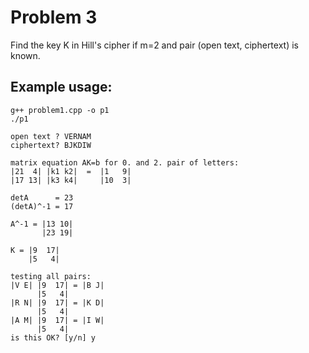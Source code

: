 # Problem 3

Find the key K in Hill's cipher if m=2 and pair (open text, ciphertext) is known.

## Example usage:

```
g++ problem1.cpp -o p1
./p1

open text ? VERNAM
ciphertext? BJKDIW	

matrix equation AK=b for 0. and 2. pair of letters:
|21  4| |k1 k2|  =  |1   9|
|17 13| |k3 k4|     |10  3|

detA      = 23
(detA)^-1 = 17

A^-1 = |13 10|
       |23 19|

K = |9  17|
    |5   4|

testing all pairs:
|V E| |9  17| = |B J|
      |5   4|
|R N| |9  17| = |K D|
      |5   4|
|A M| |9  17| = |I W|
      |5   4|
is this OK? [y/n] y

```
